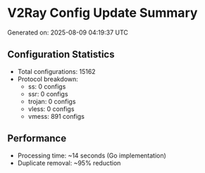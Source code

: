 # V2Ray Config Update Summary
Generated on: 2025-08-09 04:19:37 UTC

## Configuration Statistics
- Total configurations: 15162
- Protocol breakdown:
  - ss: 0 configs
  - ssr: 0 configs
  - trojan: 0 configs
  - vless: 0 configs
  - vmess: 891 configs

## Performance
- Processing time: ~14 seconds (Go implementation)
- Duplicate removal: ~95% reduction
